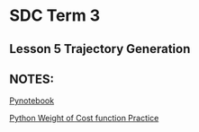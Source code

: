 # SDC Term 3 
## Lesson 5 Trajectory Generation

## NOTES:

[Pynotebook](./TrajectoryGeneration.ipynb)

[Python Weight of Cost function Practice](./trajectoryexercise2-python3.zip)
